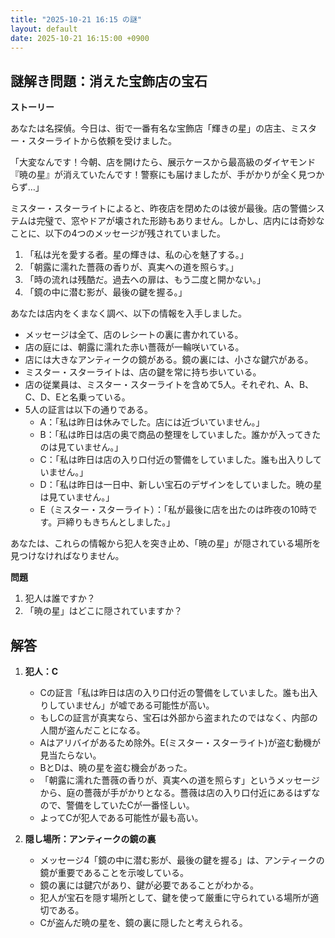 ```yaml
---
title: "2025-10-21 16:15 の謎"
layout: default
date: 2025-10-21 16:15:00 +0900
---
```

## 謎解き問題：消えた宝飾店の宝石

**ストーリー**

あなたは名探偵。今日は、街で一番有名な宝飾店「輝きの星」の店主、ミスター・スターライトから依頼を受けました。

「大変なんです！今朝、店を開けたら、展示ケースから最高級のダイヤモンド『暁の星』が消えていたんです！警察にも届けましたが、手がかりが全く見つからず…」

ミスター・スターライトによると、昨夜店を閉めたのは彼が最後。店の警備システムは完璧で、窓やドアが壊された形跡もありません。しかし、店内には奇妙なことに、以下の4つのメッセージが残されていました。

1.  「私は光を愛する者。星の輝きは、私の心を魅了する。」
2.  「朝露に濡れた薔薇の香りが、真実への道を照らす。」
3.  「時の流れは残酷だ。過去への扉は、もう二度と開かない。」
4.  「鏡の中に潜む影が、最後の鍵を握る。」

あなたは店内をくまなく調べ、以下の情報を入手しました。

*   メッセージは全て、店のレシートの裏に書かれている。
*   店の庭には、朝露に濡れた赤い薔薇が一輪咲いている。
*   店には大きなアンティークの鏡がある。鏡の裏には、小さな鍵穴がある。
*   ミスター・スターライトは、店の鍵を常に持ち歩いている。
*   店の従業員は、ミスター・スターライトを含めて5人。それぞれ、A、B、C、D、Eと名乗っている。
*   5人の証言は以下の通りである。
    *   A：「私は昨日は休みでした。店には近づいていません。」
    *   B：「私は昨日は店の奥で商品の整理をしていました。誰かが入ってきたのは見ていません。」
    *   C：「私は昨日は店の入り口付近の警備をしていました。誰も出入りしていません。」
    *   D：「私は昨日は一日中、新しい宝石のデザインをしていました。暁の星は見ていません。」
    *   E（ミスター・スターライト）：「私が最後に店を出たのは昨夜の10時です。戸締りもきちんとしました。」

あなたは、これらの情報から犯人を突き止め、「暁の星」が隠されている場所を見つけなければなりません。

**問題**

1.  犯人は誰ですか？
2.  「暁の星」はどこに隠されていますか？

## 解答

1.  **犯人：C**

    *   Cの証言「私は昨日は店の入り口付近の警備をしていました。誰も出入りしていません」が嘘である可能性が高い。
    *   もしCの証言が真実なら、宝石は外部から盗まれたのではなく、内部の人間が盗んだことになる。
    *   Aはアリバイがあるため除外。E(ミスター・スターライト)が盗む動機が見当たらない。
    *   BとDは、暁の星を盗む機会があった。
    *   「朝露に濡れた薔薇の香りが、真実への道を照らす」というメッセージから、庭の薔薇が手がかりとなる。薔薇は店の入り口付近にあるはずなので、警備をしていたCが一番怪しい。
    *   よってCが犯人である可能性が最も高い。

2.  **隠し場所：アンティークの鏡の裏**

    *   メッセージ4「鏡の中に潜む影が、最後の鍵を握る」は、アンティークの鏡が重要であることを示唆している。
    *   鏡の裏には鍵穴があり、鍵が必要であることがわかる。
    *   犯人が宝石を隠す場所として、鍵を使って厳重に守られている場所が適切である。
    *   Cが盗んだ暁の星を、鏡の裏に隠したと考えられる。
